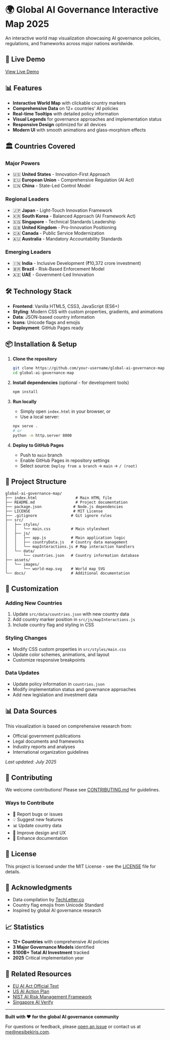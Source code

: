# 🌍 Global AI Governance Interactive Map 2025

An interactive world map visualization showcasing AI governance policies, regulations, and frameworks across major nations worldwide.

## 🚀 Live Demo

[View Live Demo](https://github.com/nesibekiris/ai_policy_worldwide/)

## 📊 Features

- **Interactive World Map** with clickable country markers
- **Comprehensive Data** on 12+ countries' AI policies
- **Real-time Tooltips** with detailed policy information
- **Visual Legends** for governance approaches and implementation status
- **Responsive Design** optimized for all devices
- **Modern UI** with smooth animations and glass-morphism effects

## 🏛️ Countries Covered

### Major Powers
- 🇺🇸 **United States** - Innovation-First Approach
- 🇪🇺 **European Union** - Comprehensive Regulation (AI Act)
- 🇨🇳 **China** - State-Led Control Model

### Regional Leaders
- 🇯🇵 **Japan** - Light-Touch Innovation Framework
- 🇰🇷 **South Korea** - Balanced Approach (AI Framework Act)
- 🇸🇬 **Singapore** - Technical Standards Leadership
- 🇬🇧 **United Kingdom** - Pro-Innovation Positioning
- 🇨🇦 **Canada** - Public Service Modernization
- 🇦🇺 **Australia** - Mandatory Accountability Standards

### Emerging Leaders
- 🇮🇳 **India** - Inclusive Development (₹10,372 crore investment)
- 🇧🇷 **Brazil** - Risk-Based Enforcement Model
- 🇦🇪 **UAE** - Government-Led Innovation

## 🛠️ Technology Stack

- **Frontend**: Vanilla HTML5, CSS3, JavaScript (ES6+)
- **Styling**: Modern CSS with custom properties, gradients, and animations
- **Data**: JSON-based country information
- **Icons**: Unicode flags and emojis
- **Deployment**: GitHub Pages ready

## 📦 Installation & Setup

1. **Clone the repository**
   ```bash
   git clone https://github.com/your-username/global-ai-governance-map.git
   cd global-ai-governance-map
   ```

2. **Install dependencies** (optional - for development tools)
   ```bash
   npm install
   ```

3. **Run locally**
   - Simply open `index.html` in your browser, or
   - Use a local server:
   ```bash
   npx serve .
   # or
   python -m http.server 8000
   ```

4. **Deploy to GitHub Pages**
   - Push to `main` branch
   - Enable GitHub Pages in repository settings
   - Select source: `Deploy from a branch` → `main` → `/ (root)`

## 📁 Project Structure

```
global-ai-governance-map/
├── index.html                 # Main HTML file
├── README.md                  # Project documentation
├── package.json              # Node.js dependencies
├── LICENSE                   # MIT License
├── .gitignore               # Git ignore rules
├── src/
│   ├── styles/
│   │   └── main.css         # Main stylesheet
│   ├── js/
│   │   ├── app.js           # Main application logic
│   │   ├── countryData.js   # Country data management
│   │   └── mapInteractions.js # Map interaction handlers
│   └── data/
│       └── countries.json   # Country information database
├── assets/
│   └── images/
│       └── world-map.svg    # World map SVG
└── docs/                    # Additional documentation
```

## 🎨 Customization

### Adding New Countries
1. Update `src/data/countries.json` with new country data
2. Add country marker position in `src/js/mapInteractions.js`
3. Include country flag and styling in CSS

### Styling Changes
- Modify CSS custom properties in `src/styles/main.css`
- Update color schemes, animations, and layout
- Customize responsive breakpoints

### Data Updates
- Update policy information in `countries.json`
- Modify implementation status and governance approaches
- Add new legislation and investment data

## 📊 Data Sources

This visualization is based on comprehensive research from:
- Official government publications
- Legal documents and frameworks
- Industry reports and analyses
- International organization guidelines

*Last updated: July 2025*

## 🤝 Contributing

We welcome contributions! Please see [CONTRIBUTING.md](CONTRIBUTING.md) for guidelines.

### Ways to Contribute
- 🐛 Report bugs or issues
- 💡 Suggest new features
- 📊 Update country data
- 🎨 Improve design and UX
- 📝 Enhance documentation

## 📄 License

This project is licensed under the MIT License - see the [LICENSE](LICENSE) file for details.

## 🙏 Acknowledgments

- Data compilation by [TechLetter.co](https://techletter.co)
- Country flag emojis from Unicode Standard
- Inspired by global AI governance research

## 📈 Statistics

- **12+ Countries** with comprehensive AI policies
- **3 Major Governance Models** identified
- **$100B+ Total AI Investment** tracked
- **2025** Critical implementation year

## 🔗 Related Resources

- [EU AI Act Official Text](https://eur-lex.europa.eu/legal-content/EN/TXT/?uri=CELEX:32024R1689)
- [US AI Action Plan](https://www.whitehouse.gov/ai/)
- [NIST AI Risk Management Framework](https://www.nist.gov/itl/ai-risk-management-framework)
- [Singapore AI Verify](https://www.aiverify.sg/)

---

**Built with ❤️ for the global AI governance community**

For questions or feedback, please [open an issue](https://github.com/your-username/global-ai-governance-map/issues) or contact us at [me@nesibekiris.com](mailto:me@nesibekiris.com).
